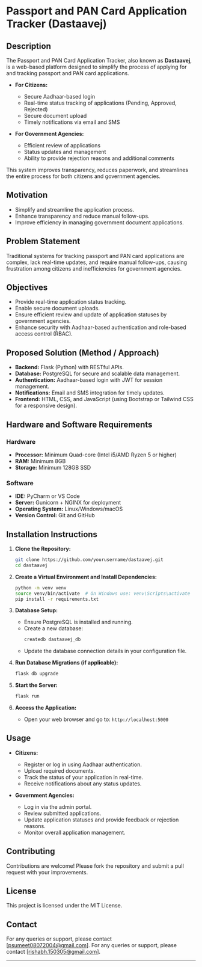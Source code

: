 # Passport and PAN Card Application Tracker (Dastaavej)

## Description
The Passport and PAN Card Application Tracker, also known as **Dastaavej**, is a web-based platform designed to simplify the process of applying for and tracking passport and PAN card applications.  
- **For Citizens:**  
  - Secure Aadhaar-based login  
  - Real-time status tracking of applications (Pending, Approved, Rejected)  
  - Secure document upload  
  - Timely notifications via email and SMS  

- **For Government Agencies:**  
  - Efficient review of applications  
  - Status updates and management  
  - Ability to provide rejection reasons and additional comments  

This system improves transparency, reduces paperwork, and streamlines the entire process for both citizens and government agencies.

## Motivation
- Simplify and streamline the application process.
- Enhance transparency and reduce manual follow-ups.
- Improve efficiency in managing government document applications.

## Problem Statement
Traditional systems for tracking passport and PAN card applications are complex, lack real-time updates, and require manual follow-ups, causing frustration among citizens and inefficiencies for government agencies.

## Objectives
- Provide real-time application status tracking.
- Enable secure document uploads.
- Ensure efficient review and update of application statuses by government agencies.
- Enhance security with Aadhaar-based authentication and role-based access control (RBAC).

## Proposed Solution (Method / Approach)
- **Backend:** Flask (Python) with RESTful APIs.
- **Database:** PostgreSQL for secure and scalable data management.
- **Authentication:** Aadhaar-based login with JWT for session management.
- **Notifications:** Email and SMS integration for timely updates.
- **Frontend:** HTML, CSS, and JavaScript (using Bootstrap or Tailwind CSS for a responsive design).

## Hardware and Software Requirements

### Hardware
- **Processor:** Minimum Quad-core (Intel i5/AMD Ryzen 5 or higher)
- **RAM:** Minimum 8GB
- **Storage:** Minimum 128GB SSD

### Software
- **IDE:** PyCharm or VS Code
- **Server:** Gunicorn + NGINX for deployment
- **Operating System:** Linux/Windows/macOS
- **Version Control:** Git and GitHub

## Installation Instructions

1. **Clone the Repository:**
   ```bash
   git clone https://github.com/yourusername/dastaavej.git
   cd dastaavej
   ```

2. **Create a Virtual Environment and Install Dependencies:**
   ```bash
   python -m venv venv
   source venv/bin/activate  # On Windows use: venv\Scripts\activate
   pip install -r requirements.txt
   ```

3. **Database Setup:**
   - Ensure PostgreSQL is installed and running.
   - Create a new database:
     ```bash
     createdb dastaavej_db
     ```
   - Update the database connection details in your configuration file.

4. **Run Database Migrations (if applicable):**
   ```bash
   flask db upgrade
   ```

5. **Start the Server:**
   ```bash
   flask run
   ```

6. **Access the Application:**
   - Open your web browser and go to: `http://localhost:5000`

## Usage
- **Citizens:**  
  - Register or log in using Aadhaar authentication.
  - Upload required documents.
  - Track the status of your application in real-time.
  - Receive notifications about any status updates.

- **Government Agencies:**  
  - Log in via the admin portal.
  - Review submitted applications.
  - Update application statuses and provide feedback or rejection reasons.
  - Monitor overall application management.

## Contributing
Contributions are welcome! Please fork the repository and submit a pull request with your improvements.

## License
This project is licensed under the MIT License.

## Contact
For any queries or support, please contact [psumeet08072004@gmail.com].
For any queries or support, please contact [rishabh.150305@gmail.com].

---

